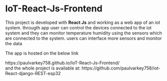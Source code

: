 <h1>IoT-React-Js-Frontend</h1>
<p>This project is developed with <b>React Js</b> and working as a web app of an iot system. througth app user can control the devices connected to the iot system and they can monitor temperature humidity using the sensors which are connected to the system. users can interface more sensors and monitor the data</p>
<p>The app is hosted on the below link</p>
https://paulvarkey758.github.io/IoT-React-Js-Frontend/
<br>
and the whole project is available at: https://github.com/paulvarkey758/iot-React-django-REST-esp32
